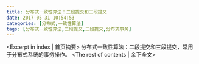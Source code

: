 ```yaml
---
title: 分布式一致性算法：二段提交和三段提交
date: 2017-05-31 10:54:53
categories: [分布式,一致性算法]
tags: [分布式一致性算法,二段提交,三段提交,分布式事务]
---
```

<Excerpt in index | 首页摘要>
分布式一致性算法：二段提交和三段提交，常用于分布式系统的事务操作。<!-- more -->
<The rest of contents | 余下全文>
